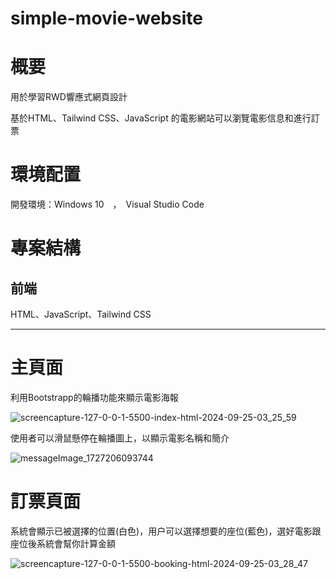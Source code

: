 # simple-movie-website
 
# 概要

用於學習RWD響應式網頁設計

基於HTML、Tailwind CSS、JavaScript 的電影網站可以瀏覽電影信息和進行訂票

# 環境配置

開發環境：Windows 10　，　Visual Studio Code

# 專案結構
## 前端 
HTML、JavaScript、Tailwind CSS

---------------------------------------
# 主頁面

利用Bootstrapp的輪播功能來顯示電影海報

![screencapture-127-0-0-1-5500-index-html-2024-09-25-03_25_59](https://github.com/user-attachments/assets/ab51d6bb-15e3-4fd1-9fdf-a8d4ab89f776)

使用者可以滑鼠懸停在輪播圖上，以顯示電影名稱和簡介

![messageImage_1727206093744](https://github.com/user-attachments/assets/7cc8f0e4-2f74-4e72-b7da-68c476d7e9bf)


# 訂票頁面

系統會顯示已被選擇的位置(白色)，用户可以選擇想要的座位(藍色)，選好電影跟座位後系統會幫你計算金額

![screencapture-127-0-0-1-5500-booking-html-2024-09-25-03_28_47](https://github.com/user-attachments/assets/b3084fd1-a4d1-45f0-ad81-06e9b40f049a)
